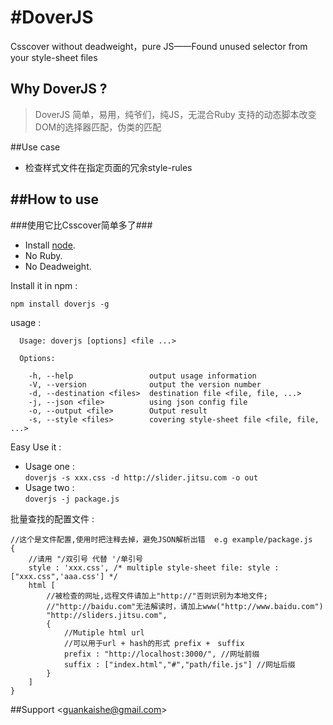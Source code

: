 #DoverJS
========
Csscover without deadweight，pure JS——Found unused selector from your style-sheet files
## Why DoverJS ?
> DoverJS 简单，易用，纯爷们，纯JS，无混合Ruby
> 支持的动态脚本改变DOM的选择器匹配，伪类的匹配

##Use case

- 检查样式文件在指定页面的冗余style-rules

##How to use
---
###使用它比Csscover简单多了###

*   Install [node](http://nodejs.org).
*   No Ruby.
*   No Deadweight.

Install it in npm :

    npm install doverjs -g
    
usage : 

    
      Usage: doverjs [options] <file ...>
    
      Options:
    
        -h, --help                 output usage information
        -V, --version              output the version number
        -d, --destination <files>  destination file <file, file, ...>
        -j, --json <file>          using json config file
        -o, --output <file>        Output result
        -s, --style <files>        covering style-sheet file <file, file, ...>

Easy Use it :
    
*    Usage one :<br />
        `doverjs -s xxx.css -d http://slider.jitsu.com -o out`
*    Usage two :<br />
        `doverjs -j package.js`
    
批量查找的配置文件 :

    //这个是文件配置,使用时把注释去掉，避免JSON解析出错  e.g example/package.js
    {
        //请用 "/双引号 代替 '/单引号
        style : 'xxx.css', /* multiple style-sheet file: style : ["xxx.css",'aaa.css'] */
        html [
            //被检查的网址,远程文件请加上"http://"否则识别为本地文件; 
            //"http://baidu.com"无法解读时，请加上www("http://www.baidu.com")
            "http://sliders.jitsu.com",
            {
                //Mutiple html url
                //可以用于url + hash的形式 prefix +　suffix
                prefix : "http://localhost:3000/", //网址前缀
                suffix : ["index.html","#","path/file.js"] //网址后缀
            }
        ]
    }

##Support
  &lt;guankaishe@gmail.com&gt;


    
